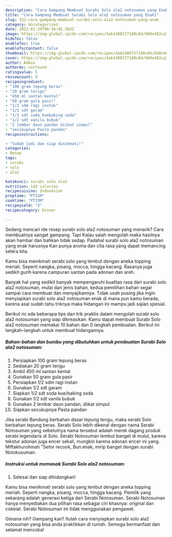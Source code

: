 ```yaml
---
description: "Cara Gampang Membuat Surabi Solo ala2 notosuman yang Enak}"
title: "Cara Gampang Membuat Surabi Solo ala2 notosuman yang Enak}"
slug: 322-cara-gampang-membuat-surabi-solo-ala2-notosuman-yang-enak
category: Uncategorized
date: 2023-01-29T08:56:01.503Z
image: https://img-global.cpcdn.com/recipes/4ab1488727180c84/680x482cq70/surabi-solo-ala2-notosuman-foto-resep-utama.jpg
hideToc: false
enableToc: true
enableTocContent: false
thumbnail: https://img-global.cpcdn.com/recipes/4ab1488727180c84/680x482cq70/surabi-solo-ala2-notosuman-foto-resep-utama.jpg
cover: https://img-global.cpcdn.com/recipes/4ab1488727180c84/680x482cq70/surabi-solo-ala2-notosuman-foto-resep-utama.jpg
author: Admin
authorAv: notfound
ratingvalue: 5
reviewcount: 9
recipeingredient:
- "100 gram tepung beras"
- "20 gram terigu"
- "450 ml santan kental"
- "50 gram gula pasir"
- "1/2 sdm ragi instan"
- "1/2 sdt garam"
- "1/2 sdt soda kuebaking soda"
- "1/2 sdt vanila bubuk"
- "2 lembar daun pandan diikat simpul"
- "secukupnya Pasta pandan"
recipeinstructions:

- "Sudah jadi dan siap dinikmati!"
categories:
- Resep
tags:
- surabi
- solo
- ala2

katakunci: surabi solo ala2 
nutrition: 143 calories
recipecuisine: Indonesian
preptime: "PT31M"
cooktime: "PT33M"
recipeyield: "3"
recipecategory: Dinner

---
```



Sedang mencari ide resep surabi solo ala2 notosuman yang menarik? Cara membuatnya sangat gampang. Tapi Kalau salah mengolah maka hasilnya akan hambar dan bahkan tidak sedap. Padahal surabi solo ala2 notosuman yang enak harusnya Kan punya aroma dan cita rasa yang dapat memancing selera kita.


Kamu bisa menikmati serabi solo yang lembut dengan aneka topping meriah. Seperti nangka, pisang, mocca, hingga kacang. Rasanya juga sedikit gurih karena campuran santan pada adonan dan areh.

Banyak hal yang sedikit banyak mempengaruhi kualitas rasa dari surabi solo ala2 notosuman, mulai dari jenis bahan, kedua pemilihan bahan segar sampai cara membuat dan menyajikannya. Tidak usah pusing jika ingin menyiapkan surabi solo ala2 notosuman enak di mana pun kamu berada, karena asal sudah tahu triknya maka hidangan ini mampu jadi sajian spesial.


Berikut ini ada beberapa tips dan trik praktis dalam mengolah surabi solo ala2 notosuman yang siap dikreasikan. Kamu dapat membuat Surabi Solo ala2 notosuman memakai 10 bahan dan 0 langkah pembuatan. Berikut ini langkah-langkah untuk membuat hidangannya.

<!--inarticleads1-->

##### Bahan-bahan dan bumbu yang dibutuhkan untuk pembuatan Surabi Solo ala2 notosuman:

1. Persiapkan 100 gram tepung beras
1. Sediakan 20 gram terigu
1. Ambil 450 ml santan kental
1. Gunakan 50 gram gula pasir
1. Persiapkan 1/2 sdm ragi instan
1. Gunakan 1/2 sdt garam
1. Siapkan 1/2 sdt soda kue/baking soda
1. Gunakan 1/2 sdt vanila bubuk
1. Gunakan 2 lembar daun pandan, diikat simpul
1. Siapkan secukupnya Pasta pandan


Jika serabi Bandung berbahan dasar tepung terigu, maka serabi Solo berbahan tepung beras. Serabi Solo lebih dikenal dengan nama Serabi Notosuman yang sebetulnya nama tersebut adalah merek dagang produk serabi legendaris di Solo. Serabi Notosuman lembut banget di mulut, karena tekstur adonan juga encer sekali, mungkin karena adonan encer ini yang. Miftakhurohmah &#34;Setor recook, Bun.enak, mirip banget dengan surabi Notokusuman. 

<!--inarticleads2-->

##### Instruksi untuk memasak Surabi Solo ala2 notosuman:


1. Selesai dan siap dihidangkan!

Kamu bisa menikmati serabi solo yang lembut dengan aneka topping meriah. Seperti nangka, pisang, mocca, hingga kacang. Pemilik yang sekarang adalah generasi ketiga dari Serabi Notosuman. Serabi Notosuman hanya menyediakan dua pilihan rasa sebagai ciri khasnya: original dan cokelat. Serabi Notosuman ini tidak menggunakan pengawet. 

Gimana nih? Gampang kan? Itulah cara menyiapkan surabi solo ala2 notosuman yang bisa anda praktikkan di rumah. Semoga bermanfaat dan selamat mencoba!
